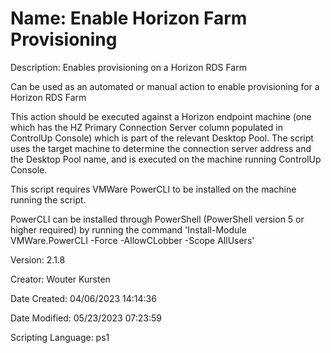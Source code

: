 ﻿# Name: Enable Horizon Farm Provisioning

Description: Enables provisioning on a Horizon RDS Farm

Can be used as an automated or manual action to enable provisioning for a Horizon RDS Farm

This action should be executed against a Horizon endpoint machine (one which has the HZ Primary Connection Server column populated in ControlUp Console) which is part of the relevant Desktop Pool. The script uses the target machine to determine the connection server address and the Desktop Pool name, and is executed on the machine running ControlUp Console.

This script requires VMWare PowerCLI to be installed on the machine running the script.

PowerCLI can be installed through PowerShell (PowerShell version 5 or higher required) by running the command 'Install-Module VMWare.PowerCLI -Force -AllowCLobber -Scope AllUsers'

Version: 2.1.8

Creator: Wouter Kursten

Date Created: 04/06/2023 14:14:36

Date Modified: 05/23/2023 07:23:59

Scripting Language: ps1

